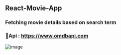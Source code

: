 ## React-Movie-App
### Fetching movie details based on search term

### 🔴Api :  https://www.omdbapi.com

![image](https://github.com/Ambuj-Pandey/https---github.com-Ambuj-Pandey-React-Movie-App/assets/78492933/a4f15c92-f575-4232-8c48-9f302ea38372)

